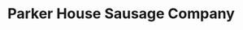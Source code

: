 ---
title: "Parker House Sausage Company"
url: /chicago/parker-house-sausage-company/
shop: Metzgerei
---